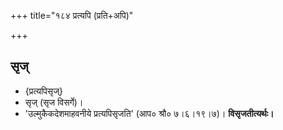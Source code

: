 +++
title="१८४ प्रत्यपि (प्रति+अपि)"

+++

## सृज्
- {प्रत्यपिसृज्}
- सृज् (सृज विसर्गे)।
- 'उल्मुकैकदेशमाहवनीये प्रत्यपिसृजति' (आप० श्रौ० ७।६।१९।७)। **विसृजतीत्यर्थः।**
